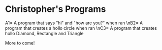 # Christopher's Programs
  A1= A program that says "hi" and "how are you?" when ran
  \nB2= A program that creates a hollo circle when ran
  \nC3= A program that creates hollo Diamond, Rectangle and Triangle
  
  More to come!
